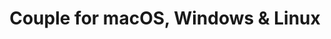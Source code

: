 ---
name: Couple
url: 'https://app.couple.me'
category: Social Networking
title: 'Couple for macOS, Windows & Linux'
key: couple

---